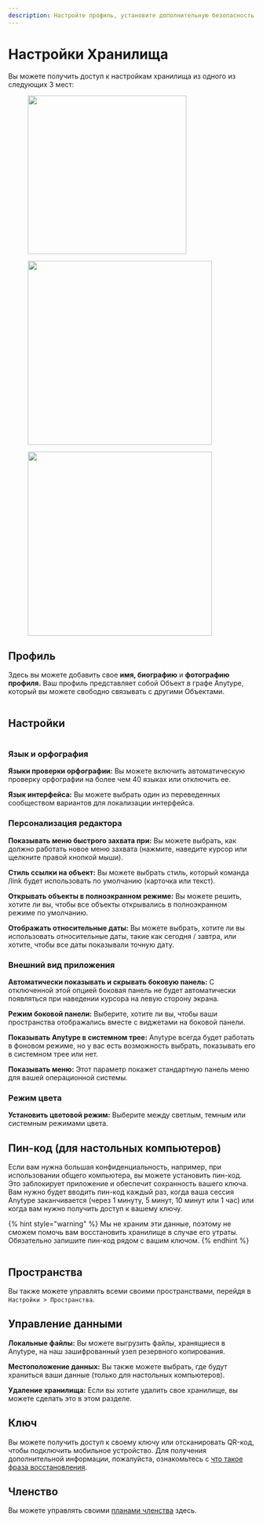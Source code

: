 ```yaml
---
description: Настройте профиль, установите дополнительную безопасность или удалите хранилище
---
```


# Настройки Хранилища

Вы можете получить доступ к настройкам хранилища из одного из следующих 3 мест:

<div>

<figure><img src="../../../.gitbook/assets/Captura desde 2024-08-09 11-05-47.png" alt="" width="323"><figcaption></figcaption></figure>

 

<figure><img src="../../../.gitbook/assets/image.png" alt="" width="375"><figcaption></figcaption></figure>

 

<figure><img src="../../../.gitbook/assets/image (3).png" alt="" width="375"><figcaption></figcaption></figure>

</div>

## Профиль

Здесь вы можете добавить свое **имя, биографию** и **фотографию профиля.** Ваш профиль представляет собой Объект в графе Anytype, который вы можете свободно связывать с другими Объектами.

<figure><img src="../../../.gitbook/assets/Screenshot 2023-08-17 at 18.24.27.png" alt=""><figcaption></figcaption></figure>

## Настройки

<figure><img src="../../../.gitbook/assets/image (6).png" alt=""><figcaption></figcaption></figure>

### Язык и орфография

**Языки проверки орфографии:** Вы можете включить автоматическую проверку орфографии на более чем 40 языках или отключить ее.

**Язык интерфейса:** Вы можете выбрать один из переведенных сообществом вариантов для локализации интерфейса.

### Персонализация редактора

**Показывать меню быстрого захвата при:** Вы можете выбрать, как должно работать новое меню захвата (нажмите, наведите курсор или щелкните правой кнопкой мыши).

**Стиль ссылки на объект:** Вы можете выбрать стиль, который команда /link будет использовать по умолчанию (карточка или текст).

**Открывать объекты в полноэкранном режиме:** Вы можете решить, хотите ли вы, чтобы все объекты открывались в полноэкранном режиме по умолчанию.

**Отображать относительные даты:** Вы можете выбрать, хотите ли вы использовать относительные даты, такие как сегодня / завтра, или хотите, чтобы все даты показывали точную дату.

### Внешний вид приложения

**Автоматически показывать и скрывать боковую панель:** С отключенной этой опцией боковая панель не будет автоматически появляться при наведении курсора на левую сторону экрана.

**Режим боковой панели:** Выберите, хотите ли вы, чтобы ваши пространства отображались вместе с виджетами на боковой панели.

**Показывать Anytype в системном трее:** Anytype всегда будет работать в фоновом режиме, но у вас есть возможность выбрать, показывать его в системном трее или нет.

**Показывать меню:** Этот параметр покажет стандартную панель меню для вашей операционной системы.

### Режим цвета

**Установить цветовой режим:** Выберите между светлым, темным или системным режимами цвета.

## Пин-код (для настольных компьютеров)

Если вам нужна большая конфиденциальность, например, при использовании общего компьютера, вы можете установить пин-код. Это заблокирует приложение и обеспечит сохранность вашего ключа. Вам нужно будет вводить пин-код каждый раз, когда ваша сессия Anytype заканчивается (через 1 минуту, 5 минут, 10 минут или 1 час) или когда вам нужно получить доступ к вашему ключу.

{% hint style="warning" %}
Мы не храним эти данные, поэтому не сможем помочь вам восстановить хранилище в случае его утраты. Обязательно запишите пин-код рядом с вашим ключом.
{% endhint %}

<figure><img src="../../../.gitbook/assets/image (67).png" alt=""><figcaption></figcaption></figure>

## Пространства

Вы также можете управлять всеми своими пространствами, перейдя в `Настройки > Пространства`.

## Управление данными

**Локальные файлы:** Вы можете выгрузить файлы, хранящиеся в Anytype, на наш зашифрованный узел резервного копирования.

**Местоположение данных:** Вы также можете выбрать, где будут храниться ваши данные (только для настольных компьютеров).

**Удаление хранилища:** Если вы хотите удалить свое хранилище, вы можете сделать это в этом разделе.

## Ключ

Вы можете получить доступ к своему ключу или отсканировать QR-код, чтобы подключить мобильное устройство. Для получения дополнительной информации, пожалуйста, ознакомьтесь с [что такое фраза восстановления](../../data-and-security/what-is-a-recovery-phrase.md "mention").

## Членство

Вы можете управлять своими [планами членства](../../memberships/monetization/) здесь.
